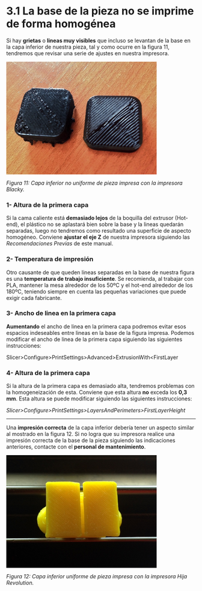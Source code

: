 # 3.1 La base de la pieza no se imprime de forma homogénea

Si hay **grietas** o **lineas muy visibles** que incluso se levantan de la base en la capa inferior de nuestra pieza, tal y como ocurre en la figura 11, tendremos que revisar una serie de ajustes en nuestra impresora.

<img src="mal.JPG" alt="mal" height="300" width="400" align="middle">

*Figura 11: Capa inferior no uniforme de pieza impresa con la impresora Blacky.*

### 1- Altura de la primera capa

Si la cama caliente está **demasiado lejos** de la boquilla del extrusor (Hot-end), el plástico no se aplastará bien sobre la base y la lineas quedarán separadas, luego no tendremos como resultado una superficie de aspecto homogéneo. Conviene **ajustar el eje Z** de nuestra impresora siguiendo las *Recomendaciones Previas* de este manual.

### 2- Temperatura de impresión

Otro causante de que queden lineas separadas en la base de nuestra figura es una **temperatura de trabajo insuficiente**. Se recomienda, al trabajar con PLA, mantener la mesa alrededor de los 50ºC y el hot-end alrededor de los 180ºC, teniendo siempre en cuenta las pequeñas variaciones que puede exigir cada fabricante.

### 3- Ancho de linea en la primera capa

**Aumentando** el ancho de linea en la primera capa podremos evitar esos espacios indeseables entre lineas en la base de la figura impresa. Podemos modificar el ancho de linea de la primera capa siguiendo las siguientes instrucciones:

Slicer>Configure>PrintSettings>Advanced>ExtrusionWith<FirstLayer


### 4- Altura de la primera capa

Si la altura de la primera capa es demasiado alta, tendremos problemas con la homogeneización de esta. Conviene que esta altura **no** exceda los **0,3 mm**. Esta altura se puede modificar siguiendo las siguientes instrucciones:

*Slicer>Configure>PrintSettings>LayersAndPerimeters>FirstLayerHeight*

---


Una **impresión correcta** de la capa inferior debería tener un aspecto similar al mostrado en la figura 12. Si no logra que su impresora realice una impresión correcta de la base de la pieza siguiendo las indicaciones anteriores, contacte con el **personal de mantenimiento**.

<img src="bien.JPG" alt="bien" height="300" width="400" align="middle">

*Figura 12: Capa inferior uniforme de pieza impresa con la impresora Hija Revolution.*